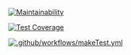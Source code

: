 [![Maintainability](https://api.codeclimate.com/v1/badges/f49afb11898eebc23f0a/maintainability)](https://codeclimate.com/github/camilla228/herobrinsk/maintainability)

[![Test Coverage](https://api.codeclimate.com/v1/badges/f49afb11898eebc23f0a/test_coverage)](https://codeclimate.com/github/camilla228/herobrinsk/test_coverage)

[![.github/workflows/makeTest.yml](https://github.com/camilla228/herobrinsk/actions/workflows/makeTest.yml/badge.svg)](https://github.com/camilla228/herobrinsk/actions/workflows/makeTest.yml)
